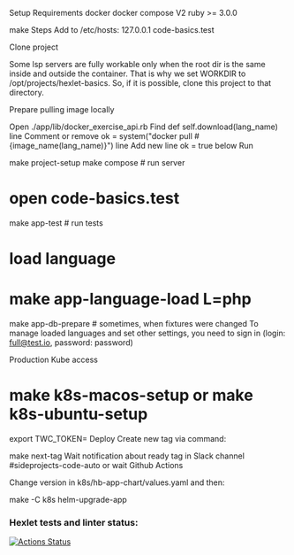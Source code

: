 Setup
Requirements
docker
docker compose V2
ruby >= 3.0.0

make
Steps
Add to /etc/hosts: 127.0.0.1 code-basics.test

Clone project

Some lsp servers are fully workable only when the root dir is the same inside and outside the container. That is why we set WORKDIR to /opt/projects/hexlet-basics. So, if it is possible, clone this project to that directory.

Prepare pulling image locally


Open ./app/lib/docker_exercise_api.rb
Find def self.download(lang_name) line
Comment or remove ok = system("docker pull #{image_name(lang_name)}") line
Add new line ok = true below
Run

make project-setup
make compose # run server
# open code-basics.test

make app-test # run tests

# load language
# make app-language-load L=php

make app-db-prepare # sometimes, when fixtures were changed
To manage loaded languages and set other settings, you need to sign in (login: full@test.io, password: password)

Production
Kube access

# make k8s-macos-setup or make k8s-ubuntu-setup
export TWC_TOKEN=<your token>
Deploy
Create new tag via command:

make next-tag
Wait notification about ready tag in Slack channel #sideprojects-code-auto or wait Github Actions

Change version in k8s/hb-app-chart/values.yaml and then:

make -C k8s helm-upgrade-app



### Hexlet tests and linter status:
[![Actions Status](https://github.com/nic11371/devops-for-programmers-project-74/actions/workflows/hexlet-check.yml/badge.svg)](https://github.com/nic11371/devops-for-programmers-project-74/actions)